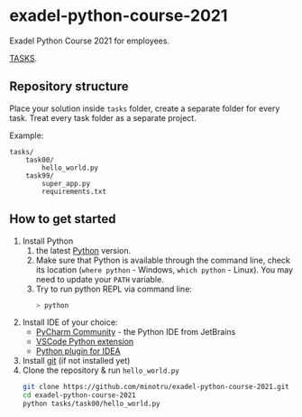 # exadel-python-course-2021
Exadel Python Course 2021 for employees.

[TASKS](https://docs.google.com/document/d/1EgIJw4_dZehaOURjYDdtZI09jMlQe2AGmfneZUgxfDM/edit?usp=sharing).
## Repository structure
Place your solution inside `tasks` folder, create a separate folder for every task. Treat every task folder as a separate project.

Example:
```
tasks/
    task00/
        hello_world.py
    task99/
        super_app.py
        requirements.txt
```

## How to get started
1. Install Python
    1. the latest [Python](https://www.python.org/downloads/) version.
    2. Make sure that Python is available through the command line, check its location (`where python`  - Windows, `which python` - Linux). You may need to update your `PATH` variable.
    3. Try to run python REPL via command line:
        ```bash
        > python
        ``` 
2. Install IDE of your choice:
    * [PyCharm Community](http://www.jetbrains.com/pycharm/download) - the Python IDE from JetBrains
    * [VSCode Python extension](https://code.visualstudio.com/docs/languages/python)
    * [Python plugin for IDEA](https://www.jetbrains.com/help/idea/plugin-overview.html)
3. Install [git](https://git-scm.com/downloads) (if not installed yet)
4. Clone the repository & run `hello_world.py` 
    ```bash
    git clone https://github.com/minotru/exadel-python-course-2021.git
    cd exadel-python-course-2021
    python tasks/task00/hello_world.py
    ```
